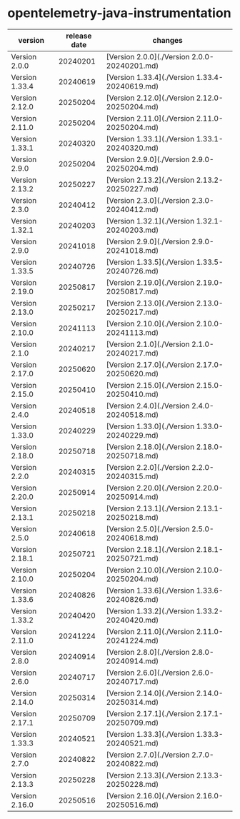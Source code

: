 # opentelemetry-java-instrumentation	


|version|release date|changes|
|---|---|---|
|Version 2.0.0|20240201|[Version 2.0.0](./Version 2.0.0-20240201.md)|
|Version 1.33.4|20240619|[Version 1.33.4](./Version 1.33.4-20240619.md)|
|Version 2.12.0|20250204|[Version 2.12.0](./Version 2.12.0-20250204.md)|
|Version 2.11.0|20250204|[Version 2.11.0](./Version 2.11.0-20250204.md)|
|Version 1.33.1|20240320|[Version 1.33.1](./Version 1.33.1-20240320.md)|
|Version 2.9.0|20250204|[Version 2.9.0](./Version 2.9.0-20250204.md)|
|Version 2.13.2|20250227|[Version 2.13.2](./Version 2.13.2-20250227.md)|
|Version 2.3.0|20240412|[Version 2.3.0](./Version 2.3.0-20240412.md)|
|Version 1.32.1|20240203|[Version 1.32.1](./Version 1.32.1-20240203.md)|
|Version 2.9.0|20241018|[Version 2.9.0](./Version 2.9.0-20241018.md)|
|Version 1.33.5|20240726|[Version 1.33.5](./Version 1.33.5-20240726.md)|
|Version 2.19.0|20250817|[Version 2.19.0](./Version 2.19.0-20250817.md)|
|Version 2.13.0|20250217|[Version 2.13.0](./Version 2.13.0-20250217.md)|
|Version 2.10.0|20241113|[Version 2.10.0](./Version 2.10.0-20241113.md)|
|Version 2.1.0|20240217|[Version 2.1.0](./Version 2.1.0-20240217.md)|
|Version 2.17.0|20250620|[Version 2.17.0](./Version 2.17.0-20250620.md)|
|Version 2.15.0|20250410|[Version 2.15.0](./Version 2.15.0-20250410.md)|
|Version 2.4.0|20240518|[Version 2.4.0](./Version 2.4.0-20240518.md)|
|Version 1.33.0|20240229|[Version 1.33.0](./Version 1.33.0-20240229.md)|
|Version 2.18.0|20250718|[Version 2.18.0](./Version 2.18.0-20250718.md)|
|Version 2.2.0|20240315|[Version 2.2.0](./Version 2.2.0-20240315.md)|
|Version 2.20.0|20250914|[Version 2.20.0](./Version 2.20.0-20250914.md)|
|Version 2.13.1|20250218|[Version 2.13.1](./Version 2.13.1-20250218.md)|
|Version 2.5.0|20240618|[Version 2.5.0](./Version 2.5.0-20240618.md)|
|Version 2.18.1|20250721|[Version 2.18.1](./Version 2.18.1-20250721.md)|
|Version 2.10.0|20250204|[Version 2.10.0](./Version 2.10.0-20250204.md)|
|Version 1.33.6|20240826|[Version 1.33.6](./Version 1.33.6-20240826.md)|
|Version 1.33.2|20240420|[Version 1.33.2](./Version 1.33.2-20240420.md)|
|Version 2.11.0|20241224|[Version 2.11.0](./Version 2.11.0-20241224.md)|
|Version 2.8.0|20240914|[Version 2.8.0](./Version 2.8.0-20240914.md)|
|Version 2.6.0|20240717|[Version 2.6.0](./Version 2.6.0-20240717.md)|
|Version 2.14.0|20250314|[Version 2.14.0](./Version 2.14.0-20250314.md)|
|Version 2.17.1|20250709|[Version 2.17.1](./Version 2.17.1-20250709.md)|
|Version 1.33.3|20240521|[Version 1.33.3](./Version 1.33.3-20240521.md)|
|Version 2.7.0|20240822|[Version 2.7.0](./Version 2.7.0-20240822.md)|
|Version 2.13.3|20250228|[Version 2.13.3](./Version 2.13.3-20250228.md)|
|Version 2.16.0|20250516|[Version 2.16.0](./Version 2.16.0-20250516.md)|
